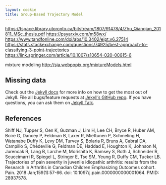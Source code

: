 ```yaml
---
layout: cookie
title: Group-Based Trajectory Model
---
```




https://tspace.library.utoronto.ca/bitstream/1807/91478/4/Zhu_Qianqian_201811_MSc_thesis.pdf
https://psyarxiv.com/m58wx/
https://www.tandfonline.com/doi/abs/10.3402/ejpt.v6.27514
https://stats.stackexchange.com/questions/74925/best-approach-to-classifying-3-point-trajectories
https://link.springer.com/article/10.1007/s10654-020-00615-6


mixture modeling 
http://sia.webpopix.org/mixtureModels.html


## Missing data 

Check out the [Jekyll docs][jekyll-docs] for more info on how to get the most out of Jekyll. File all bugs/feature requests at [Jekyll’s GitHub repo][jekyll-gh]. If you have questions, you can ask them on [Jekyll Talk][jekyll-talk].

[jekyll-docs]: http://jekyllrb.com/docs/home
[jekyll-gh]:   https://github.com/jekyll/jekyll
[jekyll-talk]: https://talk.jekyllrb.com/


## References 

Shiff NJ, Tupper S, Oen K, Guzman J, Lim H, Lee CH, Bryce R, Huber AM, Boire G, Dancey P, Feldman B, Laxer R, Miettunen P, Schmeling H, Watanabe Duffy K, Levy DM, Turvey S, Bolaria R, Bruns A, Cabral DA, Campillo S, Chédeville G, Feldman DE, Haddad E, Houghton K, Johnson N, Jurencak R, Lang B, Larche M, Morishita K, Ramsey S, Roth J, Schneider R, Scuccimarri R, Spiegel L, Stringer E, Tse SM, Yeung R, Duffy CM, Tucker LB. Trajectories of pain severity in juvenile idiopathic arthritis: results from the Research in Arthritis in Canadian Children Emphasizing Outcomes cohort. Pain. 2018 Jan;159(1):57-66. doi: 10.1097/j.pain.0000000000001064. PMID: 28937578.

